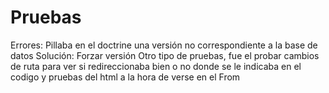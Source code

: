 # Pruebas

Errores: Pillaba en el doctrine una versión no correspondiente a la base de datos
Solución: Forzar versión
Otro tipo de pruebas, fue el probar cambios de ruta para ver si redireccionaba bien o no donde se le indicaba en el codigo y pruebas del html a la hora de verse en el From

